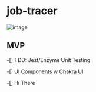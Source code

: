 # job-tracer

![image](https://user-images.githubusercontent.com/75869500/125496797-b383ccbd-588c-428f-a448-e0cfa440a5fd.png)


## MVP

-[] TDD: Jest/Enzyme Unit Testing

-[] UI Components w Chakra UI

-[] Hi There